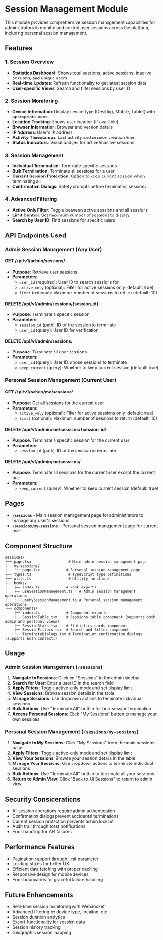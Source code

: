 # Session Management Module

This module provides comprehensive session management capabilities for administrators to monitor and control user sessions across the platform, including personal session management.

## Features

### 1. Session Overview
- **Statistics Dashboard**: Shows total sessions, active sessions, inactive sessions, and unique users
- **Real-time Updates**: Refresh functionality to get latest session data
- **User-specific Views**: Search and filter sessions by user ID

### 2. Session Monitoring
- **Device Information**: Display device type (Desktop, Mobile, Tablet) with appropriate icons
- **Location Tracking**: Shows user location (if available)
- **Browser Information**: Browser and version details
- **IP Address**: User's IP address
- **Activity Timestamps**: Last activity and session creation time
- **Status Indicators**: Visual badges for active/inactive sessions

### 3. Session Management
- **Individual Termination**: Terminate specific sessions
- **Bulk Termination**: Terminate all sessions for a user
- **Current Session Protection**: Option to keep current session when terminating all
- **Confirmation Dialogs**: Safety prompts before terminating sessions

### 4. Advanced Filtering
- **Active Only Filter**: Toggle between active sessions and all sessions
- **Limit Control**: Set maximum number of sessions to display
- **Search by User ID**: Find sessions for specific users

## API Endpoints Used

### Admin Session Management (Any User)

#### GET /api/v1/admin/sessions/
- **Purpose**: Retrieve user sessions
- **Parameters**: 
  - `user_id` (required): User ID to search sessions for
  - `active_only` (optional): Filter for active sessions only (default: true)
  - `limit` (optional): Maximum number of sessions to return (default: 10)

#### DELETE /api/v1/admin/sessions/{session_id}
- **Purpose**: Terminate a specific session
- **Parameters**:
  - `session_id` (path): ID of the session to terminate
  - `user_id` (query): User ID for verification

#### DELETE /api/v1/admin/sessions/
- **Purpose**: Terminate all user sessions
- **Parameters**:
  - `user_id` (query): User ID whose sessions to terminate
  - `keep_current` (query): Whether to keep current session (default: true)

### Personal Session Management (Current User)

#### GET /api/v1/admin/me/sessions/
- **Purpose**: Get all sessions for the current user
- **Parameters**: 
  - `active_only` (optional): Filter for active sessions only (default: true)
  - `limit` (optional): Maximum number of sessions to return (default: 10)

#### DELETE /api/v1/admin/me/sessions/{session_id}
- **Purpose**: Terminate a specific session for the current user
- **Parameters**:
  - `session_id` (path): ID of the session to terminate

#### DELETE /api/v1/admin/me/sessions/
- **Purpose**: Terminate all sessions for the current user except the current one
- **Parameters**:
  - `keep_current` (query): Whether to keep current session (default: true)

## Pages

- **`/sessions`** - Main session management page for administrators to manage any user's sessions
- **`/sessions/my-sessions`** - Personal session management page for current user

## Component Structure

```
sessions/
├── page.tsx                 # Main admin session management page
├── my-sessions/
│   └── page.tsx            # Personal session management page
├── types.ts                 # TypeScript type definitions
├── utils.ts                 # Utility functions
├── hooks/
│   ├── index.ts            # Hook exports
│   ├── useSessionManagement.ts   # Admin session management operations
│   └── useMySessionManagement.ts # Personal session management operations
└── components/
    ├── index.ts            # Component exports
    ├── SessionTable.tsx    # Sessions table component (supports both admin and personal views)
    ├── SessionStats.tsx    # Statistics cards component
    ├── SessionFilters.tsx  # Search and filter component
    └── TerminateDialogs.tsx # Termination confirmation dialogs (supports both contexts)
```

## Usage

### Admin Session Management (`/sessions`)

1. **Navigate to Sessions**: Click on "Sessions" in the admin sidebar
2. **Search for User**: Enter a user ID in the search field
3. **Apply Filters**: Toggle active-only mode and set display limit
4. **View Sessions**: Browse session details in the table
5. **Manage Sessions**: Use dropdown actions to terminate individual sessions
6. **Bulk Actions**: Use "Terminate All" button for bulk session termination
7. **Access Personal Sessions**: Click "My Sessions" button to manage your own sessions

### Personal Session Management (`/sessions/my-sessions`)

1. **Navigate to My Sessions**: Click "My Sessions" from the main sessions page
2. **Apply Filters**: Toggle active-only mode and set display limit
3. **View Your Sessions**: Browse your session details in the table
4. **Manage Your Sessions**: Use dropdown actions to terminate individual sessions
5. **Bulk Actions**: Use "Terminate All" button to terminate all your sessions
6. **Return to Admin View**: Click "Back to All Sessions" to return to admin view

## Security Considerations

- All session operations require admin authentication
- Confirmation dialogs prevent accidental terminations
- Current session protection prevents admin lockout
- Audit trail through toast notifications
- Error handling for API failures

## Performance Features

- Pagination support through limit parameter
- Loading states for better UX
- Efficient data fetching with proper caching
- Responsive design for mobile devices
- Error boundaries for graceful failure handling

## Future Enhancements

- Real-time session monitoring with WebSocket
- Advanced filtering by device type, location, etc.
- Session duration analytics
- Export functionality for session data
- Session history tracking
- Geographic session mapping